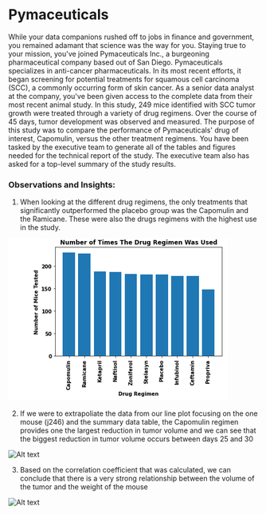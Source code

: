 # Pymaceuticals

While your data companions rushed off to jobs in finance and government, you remained adamant that science was the way for you. Staying true to your mission, you've joined Pymaceuticals Inc., a burgeoning pharmaceutical company based out of San Diego. Pymaceuticals specializes in anti-cancer pharmaceuticals. In its most recent efforts, it began screening for potential treatments for squamous cell carcinoma (SCC), a commonly occurring form of skin cancer.
As a senior data analyst at the company, you've been given access to the complete data from their most recent animal study. In this study, 249 mice identified with SCC tumor growth were treated through a variety of drug regimens. Over the course of 45 days, tumor development was observed and measured. The purpose of this study was to compare the performance of Pymaceuticals' drug of interest, Capomulin, versus the other treatment regimens. You have been tasked by the executive team to generate all of the tables and figures needed for the technical report of the study. The executive team also has asked for a top-level summary of the study results.

### Observations and Insights:

1) When looking at the different drug regimens, the only treatments that significantly outperformed the placebo group was the Capomulin and the Ramicane. These were also the drugs regimens with the highest use in the study.

![Alt text](/Matplotlib_Challenge/treatments.png?raw=true "Number of Times the Drug was Tested")

2) If we were to extrapoliate the data from our line plot focusing on the one mouse (j246) and the summary data table, the Capomulin regimen provides one the largest reduction in tumor volume and we can see that the biggest reduction in tumor volume occurs between days 25 and 30

![Alt text](/Matplotlob_Challenge/tumor.png?raw=true "Tumor Volume Over Time")

3) Based on the correlation coefficient that was calculated, we can conclude that there is a very strong relationship between the volume of the tumor and the weight of the mouse

![Alt text](/Matplotlob_Challenge/volume.png?raw=true "Tumor Volume (mm3) vs Weight of Mouse (g)")
